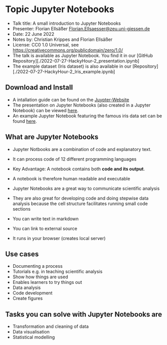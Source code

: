# Topic Jupyter Notebooks

- Talk title: A small introduction to Jupyter Notebooks
- Presenter: Florian Ellsäßer <Florian.Ellsaesser@zeu.uni-giessen.de>
- Date: 22 June 2022
- Notes by: Christian Krippes and Florian Ellsäßer
- License: CC0 1.0 Universal, see <https://creativecommons.org/publicdomain/zero/1.0/>
- The talk is available as Jupyter Notebook. You find it in our [GitHub Repository][./2022-07-27-HackyHour-2_presentation.ipynb]
- The example dataset (Iris dataset) is also available in our [Repository][./2022-07-27-HackyHour-2_Iris_example.ipynb]

## Download and Install
- A intallation guide can be found on the [Juypter-Website](https://jupyter.org/install)
- The presentation on Jupyter Notebooks (also created in a Jupyter Notebook) can be viewed [here](https://gitlab.ub.uni-giessen.de/hackyhour-team/hackyhour-giessen-orga/-/blob/main/Notes/2022-07-27-HackyHour_presentation.ipynb).
- An example Jupyter Notebook featuring the famous iris data set can be found [here](https://gitlab.ub.uni-giessen.de/hackyhour-team/hackyhour-giessen-orga/-/blob/main/Notes/2022-07-27-HackyHour_Iris_example.ipynb).

## What are Jupyter Notebooks

- Jupyter Notbooks are a combination of code and explanatory text.
- It can process code of 12 different programming languages
- Key Advantage: A notebook contains both **code and its output**.
- A notebook is therefore human readable and executable
- Jupyter Notebooks are a great way to communicate scientific analysis
- They are also great for developing code and doing stepwise data analysis because the cell structure facilitates running small code sections

- You can write text in markdown
- You can link to external source
- It runs in your browser (creates local server)

## Use cases

- Documenting a process
- Tutorials e.g. in teaching scientific analysis
- Show how things are used
- Enables learners to try things out
- Data analysis
- Code development
- Create figures 

## Tasks you can solve with Jupyter Notebooks are

- Transformation and cleaning of data
- Data visualisation
- Statistical modelling

